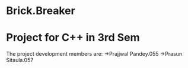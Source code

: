 # Brick.Breaker
# Project for C++ in 3rd Sem
The project development members are:
->Prajjwal Pandey.055
->Prasun Sitaula.057
